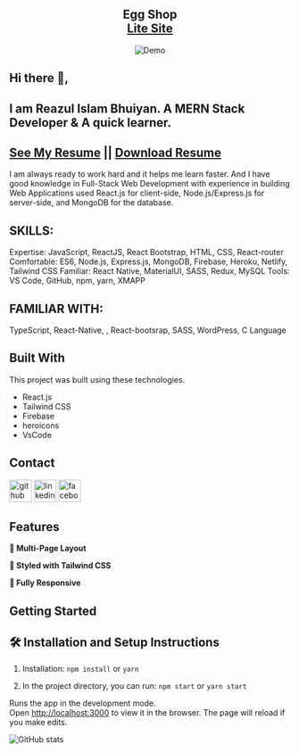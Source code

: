 <h2 align="center">
  Egg Shop<br/>
  <a href="https://egg-shops.web.app" target="_blank">Lite Site</a>
</h2>
<div align="center">
  <img alt="Demo" src="./src/images/view.png" />
</div>

## Hi there 👋, 
## I am Reazul Islam Bhuiyan. A MERN Stack Developer & A quick learner. 
## [See My Resume](https://drive.google.com/file/d/1LJmqJk2MoqLS6yNC_oBBN5_156Xa2h0t/view?usp=sharing)  || [Download Resume](https://drive.google.com/uc?export=download&id=1LJmqJk2MoqLS6yNC_oBBN5_156Xa2h0t)


I am always ready to work hard and it helps me learn faster. And I have good knowledge in Full-Stack Web Development with experience in building Web Applications used React.js for client-side, Node.js/Express.js for server-side, and MongoDB for the database.

## SKILLS:
Expertise: JavaScript, ReactJS, React Bootstrap, HTML, CSS, React-router
Comfortable: ES6, Node.js, Express.js, MongoDB, Firebase, Heroku, Netlify, Tailwind CSS
Familiar: React Native, MaterialUI, SASS, Redux, MySQL
Tools: VS Code, GitHub, npm, yarn, XMAPP

## FAMILIAR WITH:
TypeScript, React-Native, , React-bootsrap, SASS, WordPress, C Language

## Built With
This project was built using these technologies.

- React.js
- Tailwind CSS
- Firebase
- heroicons
- VsCode

## Contact
[<img src='https://cdn.jsdelivr.net/npm/simple-icons@3.0.1/icons/github.svg' alt='github' title="Github" height='40'>](https://github.com/reazul7)  [<img src='https://cdn.jsdelivr.net/npm/simple-icons@3.0.1/icons/linkedin.svg' title="linkedin" alt='linkedin' height='40'>](https://www.linkedin.com/in/reazul7/)  [<img src='https://cdn.jsdelivr.net/npm/simple-icons@3.0.1/icons/facebook.svg' alt='facebook' title="facebook" height='40'>](https://www.facebook.com/reazul.islam.1426876/)   

## Features
**📖 Multi-Page Layout**

**🎨 Styled with Tailwind CSS**

**📱 Fully Responsive**

## Getting Started



## 🛠 Installation and Setup Instructions

1. Installation: `npm install` or `yarn`

2. In the project directory, you can run: `npm start` or `yarn start`

Runs the app in the development mode.\
Open [http://localhost:3000](http://localhost:3000) to view it in the browser.
The page will reload if you make edits.


![GitHub stats](https://github-readme-stats.vercel.app/api?username=reazul7&show_icons=true)  
